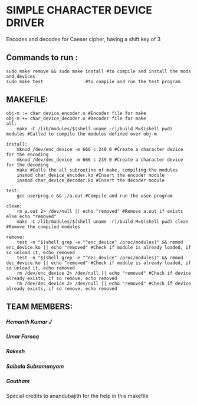 # SIMPLE CHARACTER DEVICE DRIVER

Encodes and decodes for Caeser cipher, having a shift key of 3

## Commands to run : 
```
sudo make remove && sudo make install #to compile and install the mods and devices
sudo make test 			      #to compile and run the test program
```
## MAKEFILE: 
```
obj-m := char_device_encoder.o #Encoder file for make
obj-m += char_device_decoder.o #Decoder file for make
all:
	make -C /lib/modules/$(shell uname -r)/build M=$(shell pwd) modules #Called to compile the modules defined over obj-m

install:
	mknod /dev/enc_device -m 666 c 240 0 #Create a character device for the encoding
	mknod /dev/dec_device -m 666 c 239 0 #Create a character device for the decoding
	make #Calls the all subroutine of make, compiling the modules
	insmod char_device_encoder.ko #Insert the encoder module
	insmod char_device_decoder.ko #Insert the decoder module

test:
	gcc userprog.c && ./a.out #Compile and run the user program

clean:
	rm a.out 2> /dev/null || echo "removed" #Remove a.out if exists else echo "removed" 
	make -C /lib/modules/$(shell uname -r)/build M=$(shell pwd) clean #Remove the compiled modules

remove:
	test -n "$(shell grep -e "^enc_device" /proc/modules)" && rmmod enc_device.ko || echo "removed" #Check if module is already loaded, if so unload it, echo removed
	test -n "$(shell grep -e "^dec_device" /proc/modules)" && rmmod dec_device.ko || echo "removed" #Check if module is already loaded, if so unload it, echo removed
	rm /dev/enc_device 2> /dev/null || echo "removed" #Check if device already exists, if so remove, echo removed
	rm /dev/dec_device 2> /dev/null || echo "removed" #Check if device already exists, if so remove, echo removed
```
## TEAM MEMBERS:
##### Hemanth Kumar J
##### Umar Farooq
##### Rakesh
##### Saibala Subramanyam
##### Goutham


Special credits to anandubajith for the help in this makefile
